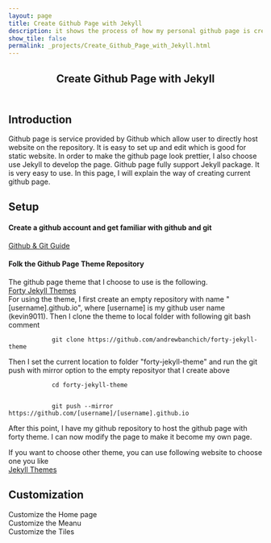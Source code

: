 ```yaml
---
layout: page
title: Create Github Page with Jekyll
description: it shows the process of how my personal github page is created and modified using jekyll and github
show_tile: false
permalink: _projects/Create_Github_Page_with_Jekyll.html
---
```

<!-- Main -->
<div id="main" class="alt">
<!-- One -->
    <section id="one">
	    <div class="inner">
		   <header class="major">
			   <h1>Create Github Page with Jekyll</h1>
		   </header>
            <h2>Introduction</h2>
            <p>
            Github page is service provided by Github which allow user to directly host website on the repository. It is easy to set up and edit which is good for static website. In order to make the github page look prettier, I also choose use Jekyll to develop the page. Github page fully support Jekyll package. It is very easy to use. In this page, I will explain the way of creating current github page.
            </p>
            <h2>Setup</h2>
            <h4>Create a github account and get familiar with github and git</h4>
            <p><a href="https://help.github.com/en/articles/set-up-git">
            Github & Git Guide
            </a>
            </p>          
            <h4>Folk the Github Page Theme Repository</h4>
            <p>
            The github page theme that I choose to use is the following.<br/>
            <a href="https://github.com/andrewbanchich/forty-jekyll-theme"> Forty Jekyll Themes</a>
            <br/>
            For using the theme, I first create an empty repository with name "[username].github.io", where [username] is my github user name (kevin9011). Then I clone the theme to local folder with following git bash comment
            <br/>
            <code>
            git clone https://github.com/andrewbanchich/forty-jekyll-theme
            </code>
            <br/>
            Then I set the current location to folder "forty-jekyll-theme" and run the git push with mirror option to the empty reposityor that I create above
            <br/>
            <code>
            cd forty-jekyll-theme
            <br/>
            git push --mirror https://github.com/[username]/[username].github.io
            </code>
            <br/>
            After this point, I have my github repository to host the github page with forty theme. I can now modify the page to make it become my own page.
            <p>
            If you want to choose other theme, you can use following website to choose one you like
            <br/>
            <a href="https://jekyllthemes.io/">Jekyll Themes</a>
            <h2>Customization</h2>
            <p>
            Customize the Home page
            <br/>
            Customize the Meanu
            <br/>
            Customize the Tiles
            </p>           
        </div>
    </section>
</div>



